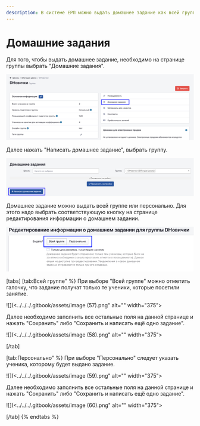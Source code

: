 ```yaml
---
description: В системе ЕРП можно выдать домашнее задание как всей группе, так и персонально
---
```


# Домашние задания

Для того, чтобы выдать домашнее задание, необходимо на странице группы выбрать "Домашние задания".

![](<../../../.gitbook/assets/image (52).png>)

Далее нажать "Написать домашнее задание", выбрать группу.

![](<../../../.gitbook/assets/image (53).png>)

Домашнее задание можно выдать всей группе или персонально. Для этого надо выбрать соответствующую кнопку на странице редактирования информации о домашнем задании.

![](<../../../.gitbook/assets/image (54).png>)



[tabs]
[tab:Всей группе" %}
При выборе "Всей группе" можно отметить галочку, что задание получат только те ученики, которые посетили занятие.

![](<../../../.gitbook/assets/image (57).png" alt="" width="375"><figcaption></figcaption></figure>

Далее необходимо заполнить все остальные поля на данной странице и нажать "Сохранить" либо "Сохранить и написать ещё одно задание".

![](<../../../.gitbook/assets/image (58).png" alt="" width="375"><figcaption></figcaption></figure>
[/tab]

[tab:Персонально" %}
При выборе "Персонально" следует указать ученика, которому будет выдано задание.

![](<../../../.gitbook/assets/image (59).png" alt="" width="375"><figcaption></figcaption></figure>

Далее необходимо заполнить все остальные поля на данной странице и нажать "Сохранить" либо "Сохранить и написать ещё одно задание".

![](<../../../.gitbook/assets/image (60).png" alt="" width="375"><figcaption></figcaption></figure>
[/tab]
{% endtabs %}
